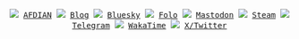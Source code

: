<p align="center">
    <samp>
        <img src="https://cdn.simpleicons.org/afdian?viewbox=auto&size=8" />
        <a href="https://afdian.com/a/cscnk52">AFDIAN</a>
        <img src="https://cdn.simpleicons.org/zola?viewbox=auto&size=8" />
        <a href="https://blog.cscnk52.me">Blog</a>
        <img src="https://cdn.simpleicons.org/bluesky?viewbox=auto&size=8" />
        <a href="https://bsky.app/profile/cscnk52.me">Bluesky</a>
        <img src="https://cdn.simpleicons.org/folo?viewbox=auto&size=8" />
        <a href="https://app.folo.is/share/users/cscnk52">Folo</a>
        <img src="https://cdn.simpleicons.org/mastodon?viewbox=auto&size=8" />
        <a href="https://mastodon.social/@cscnk52">Mastodon</a>
        <img src="https://cdn.simpleicons.org/steam/00adee?viewbox=auto&size=8" />
        <a href="https://steamcommunity.com/id/cscnk52">Steam</a>
        <img src="https://cdn.simpleicons.org/telegram?viewbox=auto&size=8" />
        <a href="https://t.me/cscnk52">Telegram</a>
        <img src="https://cdn.simpleicons.org/wakatime/_/eee?viewbox=auto&size=8" />
        <a href="https://wakatime.com/@cscnk52"> WakaTime</a>
        <img src="https://cdn.simpleicons.org/x/_/eee?viewbox=auto&size=8" />
        <a href="https://x.com/cscnk52">X/Twitter</a>
    </samp>
</p>

